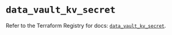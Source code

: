 # `data_vault_kv_secret`

Refer to the Terraform Registry for docs: [`data_vault_kv_secret`](https://registry.terraform.io/providers/hashicorp/vault/5.3.0/docs/data-sources/kv_secret).
